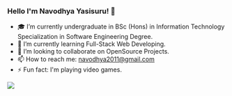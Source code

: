 ### Hello I'm Navodhya Yasisuru! 👋

- 🎓 I’m currently undergraduate in BSc (Hons) in Information Technology Specialization in Software Engineering Degree.
- 🌱 I’m currently learning Full-Stack Web Developing.
- 👯 I’m looking to collaborate on OpenSource Projects.
- 📫 How to reach me: navodhya2011@gmail.com
- ⚡ Fun fact:  I'm playing video games.

<img src = "https://github-readme-stats.vercel.app/api?username=Navodhya-2011&&show_icons=true&title_color=ffffff&icon_color=bb2acf&text_color=daf7dc&bg_color=151515">
